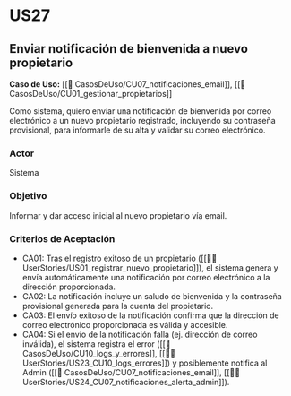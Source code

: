 # US27

## Enviar notificación de bienvenida a nuevo propietario

**Caso de Uso:** [[📄 CasosDeUso/CU07_notificaciones_email]], [[📄 CasosDeUso/CU01_gestionar_propietarios]]

Como sistema, quiero enviar una notificación de bienvenida por correo electrónico a un nuevo propietario registrado, incluyendo su contraseña provisional, para informarle de su alta y validar su correo electrónico.

### Actor

Sistema

### Objetivo

Informar y dar acceso inicial al nuevo propietario vía email.

### Criterios de Aceptación

- CA01: Tras el registro exitoso de un propietario ([[🧑‍💻 UserStories/US01_registrar_nuevo_propietario]]), el sistema genera y envía automáticamente una notificación por correo electrónico a la dirección proporcionada.
- CA02: La notificación incluye un saludo de bienvenida y la contraseña provisional generada para la cuenta del propietario.
- CA03: El envío exitoso de la notificación confirma que la dirección de correo electrónico proporcionada es válida y accesible.
- CA04: Si el envío de la notificación falla (ej. dirección de correo inválida), el sistema registra el error ([[📄 CasosDeUso/CU10_logs_y_errores]], [[🧑‍💻 UserStories/US23_CU10_logs_errores]]) y posiblemente notifica al Admin ([[📄 CasosDeUso/CU07_notificaciones_email]], [[🧑‍💻 UserStories/US24_CU07_notificaciones_alerta_admin]]).